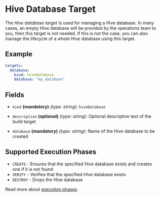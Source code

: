 # Hive Database Target

The *Hive database target* is used for managing a Hive database. In many cases, an empty Hive database will be provided
by the operations team to you, then this target is not needed. If this is not the case, you can also manage the
lifecycle of a whole Hive database using this target.

## Example
```yaml
targets:
  database:
    kind: hiveDatabase
    database: "my_database"
```

## Fields

* `kind` **(mandatory)** *(type: string)*: `hiveDatabase`

* `description` **(optional)** *(type: string)*:
  Optional descriptive text of the build target

* `database` **(mandatory)** *(type: string)*: 
  Name of the Hive database to be created


## Supported Execution Phases
* `CREATE` - Ensures that the specified Hive database exists and creates one if it is not found
* `VERIFY` - Verifies that the specified Hive database exists
* `DESTROY` - Drops the Hive database

Read more about [execution phases](../../lifecycle.md).
